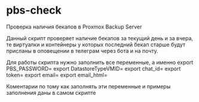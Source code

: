 # pbs-check
Проверка наличия бекапов в Proxmox Backup Server

Данный скрипт проверяет наличие бекапов за текущий день и за вчера, те виртуалки и контейнеры у которых последний бекап старше будут присланы в оповещении в телеграм через бота и на почту.

Для работы скрипта нужно заполнить все переменные, а именно
export PBS_PASSWORD=
export DatastoreTypeVMID=
export chat_id=
export token=
export email=
export email_html=

Коментарии по тому как заполнять эти переменные и примеры заполнения даны в самом скрипте

